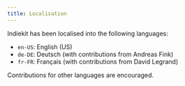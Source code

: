 ```yaml
---
title: Localisation
---
```


Indiekit has been localised into the following languages:

* `en-US`: English (US)
* `de-DE`: Deutsch (with contributions from Andreas Fink)
* `fr-FR`: Français (with contributions from David Legrand)

Contributions for other languages are encouraged.

